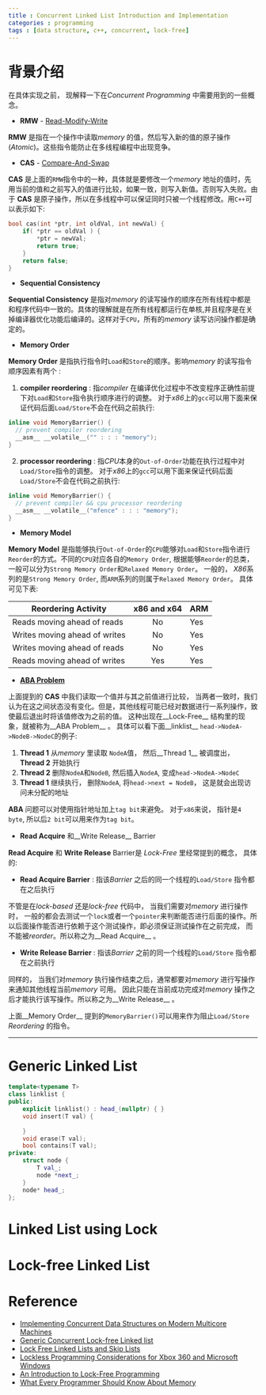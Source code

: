 ```yaml
---
title : Concurrent Linked List Introduction and Implementation
categories : programming
tags : [data structure, c++, concurrent, lock-free]
---
```


# 背景介绍

在具体实现之前， 现解释一下在*Concurrent Programming* 中需要用到的一些概念。

* __RMW__ - [Read-Modify-Write](https://en.wikipedia.org/wiki/Read-modify-write)

> 
__RMW__ 是指在一个操作中读取*memory* 的值，然后写入新的值的原子操作(*Atomic*)。这些指令能防止在多线程编程中出现竞争。

* __CAS__ - [Compare-And-Swap](https://en.wikipedia.org/wiki/Compare-and-swap)

> 
__CAS__ 是上面的`RMW`指令中的一种，具体就是要修改一个*memory* 地址的值时，先用当前的值和之前写入的值进行比较，如果一致，则写入新值。否则写入失败。由于 __CAS__ 是原子操作，所以在多线程中可以保证同时只被一个线程修改。用`C++`可以表示如下:

```cpp
bool cas(int *ptr, int oldVal, int newVal) {
    if( *ptr == oldVal ) {
        *ptr = newVal;
        return true;
    }
    return false;
}
```

* __Sequential Consistency__

> 
__Sequential Consistency__ 是指对*memory* 的读写操作的顺序在所有线程中都是和程序代码中一致的。具体的理解就是在所有线程都运行在单核,并且程序是在关掉编译器优化功能后编译的。这样对于`CPU`，所有的*memory* 读写访问操作都是确定的。

* __Memory Order__

> 
__Memory Order__ 是指执行指令时`Load`和`Store`的顺序。影响*memory*
的读写指令顺序因素有两个 :

1. __compiler reordering__ : 指*compiler* 在编译优化过程中不改变程序正确性前提下对`Load`和`Store`指令执行顺序进行的调整。
对于*x86*上的`gcc`可以用下面来保证代码后面`Load/Store`不会在代码之前执行:

```cpp
inline void MemoryBarrier() {
  // prevent compiler reordering
  __asm__ __volatile__("" : : : "memory");
}
```
2. __processor reordering__ : 指*CPU*本身的`Out-of-Order`功能在执行过程中对`Load/Store`指令的调整。
对于*x86*上的`gcc`可以用下面来保证代码后面`Load/Store`不会在代码之前执行:

```cpp
inline void MemoryBarrier() {
  // prevent compiler && cpu processor reordering
  __asm__ __volatile__("mfence" : : : "memory");
}
```
* __Memory Model__

> 
__Memory Model__ 是指能够执行`Out-of-Order`的`CPU`能够对`Load`和`Store`指令进行`Reorder`的方式。不同的`CPU`对应各自的`Memory Order`, 根据能够`Reorder`的总类， 一般可以分为`Strong Memory Order`和`Relaxed Memory Order`。 一般的， *X86*系列的是`Strong Memory Order`, 而`ARM`系列的则属于`Relaxed Memory Order`。 具体可见下表:

| Reordering Activity	| x86 and x64	| ARM |
| ------------------- |:-----------:|:----|
| Reads moving ahead of reads	| No | Yes |
| Writes moving ahead of writes	| No | Yes |
| Writes moving ahead of reads	| No | Yes |
| Reads moving ahead of writes	| Yes	| Yes |

* __[ABA Problem](https://en.wikipedia.org/wiki/ABA_problem)__

> 
上面提到的 __CAS__ 中我们读取一个值并与其之前值进行比较， 当两者一致时，我们认为在这之间状态没有变化。但是，其他线程可能已经对数据进行一系列操作，致使最后退出时将该值修改为之前的值。 这种出现在__Lock-Free__ 结构里的现象，就被称为__ABA Problem__ 。 
具体可以看下面__linklist__ `head->NodeA->NodeB->NodeC`的例子:

1. __Thread 1__ 从*memory* 里读取 `NodeA`值， 然后__Thread 1__ 被调度出，__Thread 2__ 开始执行
2. __Thread 2__ 删除`NodeA`和`NodeB`, 然后插入`NodeA`, 变成`head->NodeA->NodeC`
3. __Thread 1__ 继续执行， 删除`NodeA`, 将`head->next = NodeB`， 这是就会出现访问未分配的地址

__ABA__ 问题可以对使用指针地址加上`tag bit`来避免。 对于`x86`来说， 指针是`4 byte`, 所以后`2 bit`可以用来作为`tag bit`。

* __Read Acquire__ 和__Write Release__ Barrier

__Read Acquire__ 和 __Write Release__ Barrier是 *Lock-Free* 里经常提到的概念， 具体的:

* __Read Acquire Barrier__ : 指该*Barrier* 之后的同一个线程的`Load/Store` 指令都在之后执行

不管是在*lock-based* 还是*lock-free* 代码中， 当我们需要对*memory* 进行操作时， 一般的都会去测试一个`lock`或者一个`pointer`来判断能否进行后面的操作。所以后面操作能否进行依赖于这个测试操作，即必须保证测试操作在之前完成， 而不能被*reorder*。所以称之为__Read Acquire__ 。

* __Write Release Barrier__ : 指该*Barrier* 之前的同一个线程的`Load/Store` 指令都在之前执行

同样的， 当我们对*memory* 执行操作结束之后，通常都要对*memory* 进行写操作来通知其他线程当前*memory* 可用。 因此只能在当前成功完成对*memory* 操作之后才能执行该写操作。所以称之为__Write Release__ 。

上面__Memory Order__ 提到的`MemoryBarrier()`可以用来作为阻止`Load/Store` *Reordering* 的指令。

***

# Generic Linked List

```cpp
template<typename T>
class linklist {
public:
    explicit linklist() : head_(nullptr) { }
    void insert(T val) {
        
    }
    void erase(T val);
    bool contains(T val);
private:
    struct node {
        T val_;
        node *next_;
    }
    node* head_;  
};
```

# Linked List using Lock

# Lock-free Linked List

# Reference

* [Implementing Concurrent Data Structures on Modern Multicore Machines](https://people.eecs.berkeley.edu/~stephentu/presentations/workshop.pdf)
* [Generic Concurrent Lock-free Linked list](https://people.csail.mit.edu/bushl2/rpi/project_web/page5.html)
* [Lock Free Linked Lists and Skip Lists](http://www.cse.yorku.ca/~ruppert/papers/lfll.pdf)
* [Lockless Programming Considerations for Xbox 360 and Microsoft Windows](https://msdn.microsoft.com/en-us/library/windows/desktop/ee418650(v=vs.85).aspx)
* [An Introduction to Lock-Free Programming](http://preshing.com/20120612/an-introduction-to-lock-free-programming/)    
* [What Every Programmer Should Know About Memory](https://people.freebsd.org/~lstewart/articles/cpumemory.pdf)    
